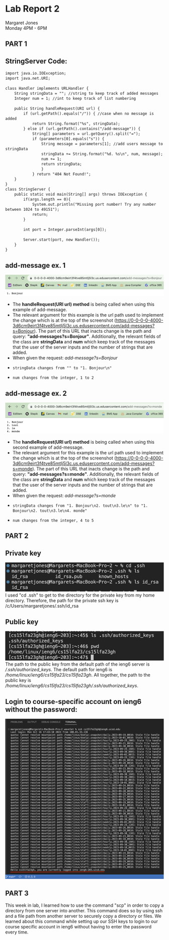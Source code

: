 # **Lab Report 2** <br />
Margaret Jones <br />
Monday 4PM - 6PM <br />

## **PART 1** 

## **StringServer Code:** <br />
```
import java.io.IOException;
import java.net.URI;

class Handler implements URLHandler {
    String stringData = ""; //string to keep track of added messages
    Integer num = 1; //int to keep track of list numbering

    public String handleRequest(URI url) {
        if (url.getPath().equals("/")) { //case when no message is added
            return String.format("%s", stringData);
        } else if (url.getPath().contains("/add-message")) { 
            String[] parameters = url.getQuery().split("=");
            if (parameters[0].equals("s")) {
                String message = parameters[1]; //add users message to stringData
                stringData += String.format("%d. %s\n", num, message); 
                num += 1; 
                return stringData;
                }
            } return "404 Not Found!";
    }
}
class StringServer {
    public static void main(String[] args) throws IOException {
        if(args.length == 0){
            System.out.println("Missing port number! Try any number between 1024 to 49151");
            return;
        }

        int port = Integer.parseInt(args[0]);

        Server.start(port, new Handler());
    }
}
```
## **add-message ex. 1**
![Image](addmessages(ex1).png)
* The **handleRequest(URI url) method** is being called when using this example of add-message.
* The relevant argument for this example is the url path used to implement the change which is at the top of the screenshot (https://0-0-0-0-4000-3d6cm9eirt3f4tve85mtlj5l3c.us.edusercontent.com/add-messages?s=Bonjour). The part of this URL that inacts change is the path and query: **"add-messages?s=Bonjour"**. Additionally, the relevant fields of the class are **stringData** and **num** which keep track of the messages that the user of the server inputs and the number of strings that are added.
* When given the request: *add-message?s=Bonjour*
*     stringData changes from "" to "1. Bonjour\n"
*     num changes from the integer, 1 to 2 

## **add-message ex. 2**
![Image](addmessages(ex2).png)
* The **handleRequest(URI url) method** is being called when using this second example of add-message.
* The relevant argument for this example is the url path used to implement the change which is at the top of the screenshot (https://0-0-0-0-4000-3d6cm9eirt3f4tve85mtlj5l3c.us.edusercontent.com/add-messages?s=monde). The part of this URL that inacts change is the path and query: **"add-messages?s=monde"**. Additionally, the relevant fields of the class are **stringData** and **num** which keep track of the messages that the user of the server inputs and the number of strings that are added.
* When given the request: *add-message?s=monde*
*     stringData changes from "1. Bonjour\n2. tout\n3.le\n" to "1. Bonjour\n2. tout\n3.le\n4. monde"
*     num changes from the integer, 4 to 5

## **PART 2** <br />
 
## **Private key**
![Image](privkey.png) <br />
I used "cd .ssh" to get to the directory for the private key from my home directory. Therefore, the path for the private ssh key is /c/Users/margaretjones/.ssh/id_rsa 

## **Public key**
![Image](publickey.png) <br />
The path to the public key from the default path of the ieng6 server is */.ssh/authorized_keys*. The default path for ieng6 is */home/linux/ieng6/cs15lfa23/cs15lfa23gh*. All together, the path to the public key is */home/linux/ieng6/cs15lfa23/cs15lfa23gh/.ssh/authorized_keys*. 

## **Login to course-specific account on ieng6 without the password:** <br />
![Image](no_pass_serv.png)

## **PART 3** <br />

This week in lab, I learned how to use the command "scp" in order to copy a directory from one server into another. This command does so by using ssh and a file path from another server to securely copy a directory or files. We learned about this command while setting up our SSH keys to login to our course specific account in ieng6 without having to enter the password every time. 
